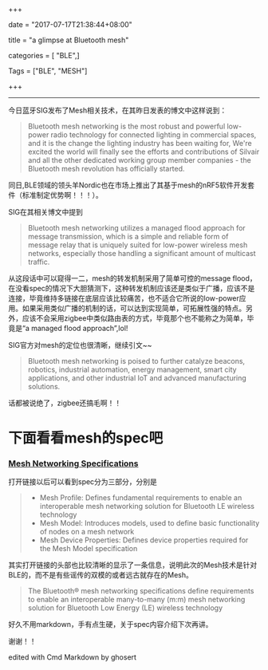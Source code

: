 +++

date = "2017-07-17T21:38:44+08:00"

title = "a glimpse at Bluetooth mesh"

categories = [  "BLE",]

Tags = ["BLE", "MESH"]

+++






------

今日蓝牙SIG发布了Mesh相关技术，在其昨日发表的博文中这样说到：

> Bluetooth mesh networking is the most robust and powerful low-power radio technology for connected lighting in commercial spaces, and it is the change the lighting industry has been waiting for,
> We're excited the world will finally see the efforts and contributions of Silvair and all the other dedicated working group member companies - the Bluetooth mesh revolution has officially started.

同日,BLE领域的领头羊Nordic也在市场上推出了其基于mesh的nRF5软件开发套件（标准制定优势啊！！！）。

SIG在其相关博文中提到

>Bluetooth mesh networking utilizes a managed flood approach for message transmission, which is a simple and reliable form of message relay that is uniquely suited for low-power wireless mesh networks, especially those handling a significant amount of multicast traffic.

从这段话中可以窥得一二，mesh的转发机制采用了简单可控的message flood，在没看spec的情况下大胆猜测下，这种转发机制应该还是类似于广播，应该不是连接，毕竟维持多链接在底层应该比较痛苦，也不适合它所说的low-power应用。如果采用类似广播的机制的话，可以达到实现简单，可拓展性强的特点。另外，应该不会采用zigbee中类似路由表的方式，毕竟那个也不能称之为简单，毕竟是“a managed flood approach”,lol!

SIG官方对mesh的定位也很清晰，继续引文~~

>Bluetooth mesh networking is poised to further catalyze beacons, robotics, industrial automation, energy management, smart city applications, and other industrial IoT and advanced manufacturing solutions.

话都被说绝了，zigbee还搞毛啊！！


# 下面看看mesh的spec吧

### [Mesh Networking Specifications](https://www.bluetooth.com/specifications/mesh-specifications)
打开链接以后可以看到spec分为三部分，分别是

> * Mesh Profile: Defines fundamental requirements to enable an interoperable mesh networking solution for Bluetooth LE wireless technology
> * Mesh Model: Introduces models, used to define basic functionality of nodes on a mesh network
> * Mesh Device Properties: Defines device properties required for the Mesh Model specification

其实打开链接的头部也比较清晰的显示了一条信息，说明此次的Mesh技术是针对BLE的，而不是有些谣传的双模的或者远古就存在的Mesh。

>The Bluetooth® mesh networking specifications define requirements to enable an interoperable many-to-many (m:m) mesh networking solution for Bluetooth Low Energy (LE) wireless technology

好久不用markdown，手有点生硬，关于spec内容介绍下次再讲。

谢谢！！

edited with Cmd Markdown by ghosert

